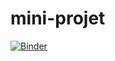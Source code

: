 # mini-projet
[![Binder](https://mybinder.org/badge_logo.svg)](https://mybinder.org/v2/gh/raef570/mini-projet/main?labpath=notebook.ipynb)